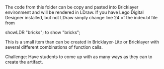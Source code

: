 The code from this folder can be copy and pasted into Bricklayer environment
and will be rendered in LDraw. If you have Lego Digital Designer installed, but not
LDraw simply change line 24 of the index.bl file from

showLDR "bricks";  to  show "bricks";

This is a small item than can be created in Bricklayer-Lite or Bricklayer
with several different combinations of function calls. 

Challenge: Have students to come up with as many
ways as they can to create the artifact.